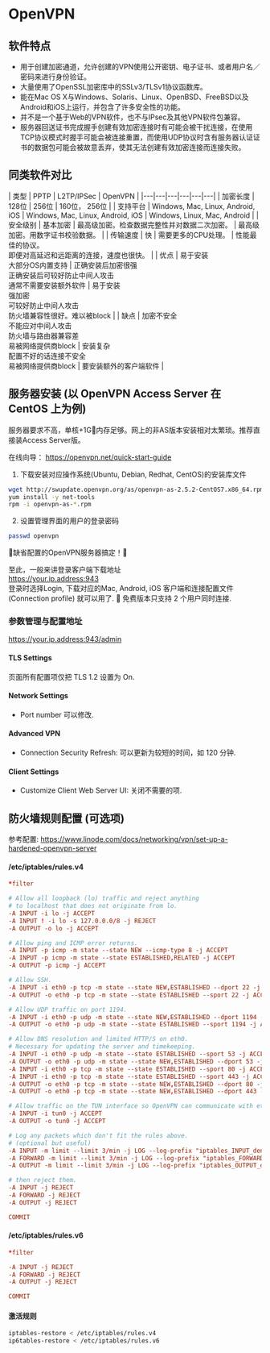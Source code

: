 # OpenVPN

## 软件特点
- 用于创建加密通道，允许创建的VPN使用公开密钥、电子证书、或者用户名／密码来进行身份验证。
- 大量使用了OpenSSL加密库中的SSLv3/TLSv1协议函数库。
- 能在Mac OS X与Windows、Solaris、Linux、OpenBSD、FreeBSD以及Android和iOS上运行，并包含了许多安全性的功能。
- 并不是一个基于Web的VPN软件，也不与IPsec及其他VPN软件包兼容。
- 服务器回送证书完成握手创建有效加密连接时有可能会被干扰连接，在使用TCP协议模式时握手可能会被连接重置，而使用UDP协议时含有服务器认证证书的数据包可能会被故意丢弃，使其无法创建有效加密连接而连接失败。


## 同类软件对比
|   类型   |   PPTP   |    L2TP/IPSec     |   OpenVPN         |
|---|---|---|---|---|---|
| 加密长度 |   128位   |   256位   |   160位， 256位   |
| 支持平台 |   Windows, Mac, Linux, Android, iOS   |   Windows, Mac, Linux, Android, iOS   |  Windows, Linux, Mac, Android  |
| 安全级别 |   基本加密   |   最高级加密。检查数据完整性并对数据二次加密。   |   最高级加密。用数字证书校验数据。   |
| 传输速度 |   快        |   需要更多的CPU处理。   |   性能最佳的协议。<br>即便对高延迟和远距离的连接，速度也很快。   |
| 优点 | 易于安装<br>大部分OS内置支持 | 正确安装后加密很强<br>正确安装后可较好防止中间人攻击<br>通常不需要安装额外软件 | 易于安装<br>强加密<br>可较好防止中间人攻击<br>防火墙兼容性很好。难以被block |
| 缺点 | 加密不安全<br>不能应对中间人攻击<br>防火墙与路由器兼容差<br>易被网络提供商block   |   安装复杂<br>配置不好的话连接不安全<br>易被网络提供商block   |   要安装额外的客户端软件   |



## 服务器安装 (以 OpenVPN Access Server 在 CentOS 上为例)

服务器要求不高，单核+1G内存足够。网上的非AS版本安装相对太繁琐。推荐直接装Access Server版。

在线向导： https://openvpn.net/quick-start-guide

1. 下载安装对应操作系统(Ubuntu, Debian, Redhat, CentOS)的安装库文件

```bash
wget http://swupdate.openvpn.org/as/openvpn-as-2.5.2-CentOS7.x86_64.rpm
yum install -y net-tools
rpm -i openvpn-as-*.rpm
```

2. 设置管理界面的用户的登录密码

```bash
passwd openvpn
```

缺省配置的OpenVPN服务器搞定！

至此，一般来讲登录客户端下载地址<br>
https://your.ip.address:943  <br>
登录时选择Login, 下载对应的Mac, Android, iOS 客户端和连接配置文件(Connection profile) 就可以用了.

免费版本只支持 2 个用户同时连接.



### 参数管理与配置地址

https://your.ip.address:943/admin

#### TLS Settings
页面所有配置项仅把 TLS 1.2 设置为 On.

#### Network Settings
- Port number 可以修改.

#### Advanced VPN
- Connection Security Refresh: 可以更新为较短的时间，如 120 分钟.

#### Client Settings
- Customize Client Web Server UI: 关闭不需要的项.



## 防火墙规则配置 (可选项)

参考配置: https://www.linode.com/docs/networking/vpn/set-up-a-hardened-openvpn-server

#### /etc/iptables/rules.v4

```conf
*filter

# Allow all loopback (lo) traffic and reject anything
# to localhost that does not originate from lo.
-A INPUT -i lo -j ACCEPT
-A INPUT ! -i lo -s 127.0.0.0/8 -j REJECT
-A OUTPUT -o lo -j ACCEPT

# Allow ping and ICMP error returns.
-A INPUT -p icmp -m state --state NEW --icmp-type 8 -j ACCEPT
-A INPUT -p icmp -m state --state ESTABLISHED,RELATED -j ACCEPT
-A OUTPUT -p icmp -j ACCEPT

# Allow SSH.
-A INPUT -i eth0 -p tcp -m state --state NEW,ESTABLISHED --dport 22 -j ACCEPT
-A OUTPUT -o eth0 -p tcp -m state --state ESTABLISHED --sport 22 -j ACCEPT

# Allow UDP traffic on port 1194.
-A INPUT -i eth0 -p udp -m state --state NEW,ESTABLISHED --dport 1194 -j ACCEPT
-A OUTPUT -o eth0 -p udp -m state --state ESTABLISHED --sport 1194 -j ACCEPT

# Allow DNS resolution and limited HTTP/S on eth0.
# Necessary for updating the server and timekeeping.
-A INPUT -i eth0 -p udp -m state --state ESTABLISHED --sport 53 -j ACCEPT
-A OUTPUT -o eth0 -p udp -m state --state NEW,ESTABLISHED --dport 53 -j ACCEPT
-A INPUT -i eth0 -p tcp -m state --state ESTABLISHED --sport 80 -j ACCEPT
-A INPUT -i eth0 -p tcp -m state --state ESTABLISHED --sport 443 -j ACCEPT
-A OUTPUT -o eth0 -p tcp -m state --state NEW,ESTABLISHED --dport 80 -j ACCEPT
-A OUTPUT -o eth0 -p tcp -m state --state NEW,ESTABLISHED --dport 443 -j ACCEPT

# Allow traffic on the TUN interface so OpenVPN can communicate with eth0.
-A INPUT -i tun0 -j ACCEPT
-A OUTPUT -o tun0 -j ACCEPT

# Log any packets which don't fit the rules above.
# (optional but useful)
-A INPUT -m limit --limit 3/min -j LOG --log-prefix "iptables_INPUT_denied: " --log-level 4
-A FORWARD -m limit --limit 3/min -j LOG --log-prefix "iptables_FORWARD_denied: " --log-level 4
-A OUTPUT -m limit --limit 3/min -j LOG --log-prefix "iptables_OUTPUT_denied: " --log-level 4

# then reject them.
-A INPUT -j REJECT
-A FORWARD -j REJECT
-A OUTPUT -j REJECT

COMMIT
```

#### /etc/iptables/rules.v6

```conf
*filter

-A INPUT -j REJECT
-A FORWARD -j REJECT
-A OUTPUT -j REJECT

COMMIT
```

#### 激活规则

```bash
iptables-restore < /etc/iptables/rules.v4
ip6tables-restore < /etc/iptables/rules.v6
```


